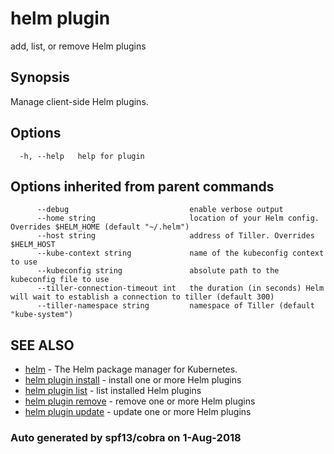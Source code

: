 # helm plugin

add, list, or remove Helm plugins

## Synopsis

Manage client-side Helm plugins.

## Options

```text
  -h, --help   help for plugin
```

## Options inherited from parent commands

```text
      --debug                           enable verbose output
      --home string                     location of your Helm config. Overrides $HELM_HOME (default "~/.helm")
      --host string                     address of Tiller. Overrides $HELM_HOST
      --kube-context string             name of the kubeconfig context to use
      --kubeconfig string               absolute path to the kubeconfig file to use
      --tiller-connection-timeout int   the duration (in seconds) Helm will wait to establish a connection to tiller (default 300)
      --tiller-namespace string         namespace of Tiller (default "kube-system")
```

## SEE ALSO

* [helm](helm.md)     - The Helm package manager for Kubernetes.
* [helm plugin install](helm_plugin_install.md)     - install one or more Helm plugins
* [helm plugin list](helm_plugin_list.md)     - list installed Helm plugins
* [helm plugin remove](helm_plugin_remove.md)     - remove one or more Helm plugins
* [helm plugin update](helm_plugin_update.md)     - update one or more Helm plugins

### Auto generated by spf13/cobra on 1-Aug-2018

